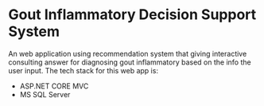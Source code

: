 # Gout Inflammatory Decision Support System 
 An web application using recommendation system that giving interactive consulting answer for diagnosing gout inflammatory based on the info the user input.
 The tech stack for this web app is:
 - ASP.NET CORE MVC
 - MS SQL Server

